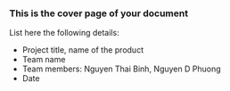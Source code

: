### This is the cover page of your document

List here the following details:
* Project title, name of the product
* Team name
* Team members: Nguyen Thai Binh, Nguyen D Phuong
* Date


